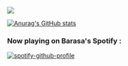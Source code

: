![](https://komarev.com/ghpvc/?username=GodwillB)

[![Anurag's GitHub stats](https://github-readme-stats.vercel.app/api?username=GodwillB&show_icons=true&theme=graywhite)](https://github.com/anuraghazra/github-readme-stats)

### Now playing on Barasa's Spotify  :

[![spotify-github-profile](https://spotify-github-profile.vercel.app/api/view?uid=31mbpdcvphm4dbzu3pq7d4slczjq&cover_image=true&theme=novatorem&bar_color=53b14f&bar_color_cover=false)](https://spotify-github-profile.vercel.app/api/view?uid=31mbpdcvphm4dbzu3pq7d4slczjq&redirect=true)
